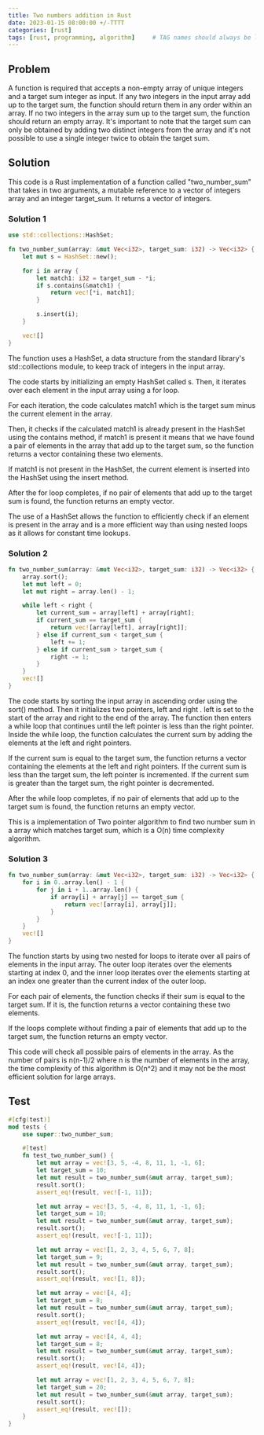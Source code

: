 ```yaml
---
title: Two numbers addition in Rust
date: 2023-01-15 08:00:00 +/-TTTT
categories: [rust]
tags: [rust, programming, algorithm]     # TAG names should always be lowercase
---
```


## Problem
A function is required that accepts a non-empty array of unique integers and a target sum integer as input. If any two integers in the input array add up to the target sum, the function should return them in any order within an array. If no two integers in the array sum up to the target sum, the function should return an empty array. It's important to note that the target sum can only be obtained by adding two distinct integers from the array and it's not possible to use a single integer twice to obtain the target sum.

## Solution
This code is a Rust implementation of a function called "two_number_sum" that takes in two arguments, a mutable reference to a vector of integers array and an integer target_sum. It returns a vector of integers.

### Solution 1
```rust
use std::collections::HashSet;

fn two_number_sum(array: &mut Vec<i32>, target_sum: i32) -> Vec<i32> {
    let mut s = HashSet::new();

    for i in array {
        let match1: i32 = target_sum - *i;
        if s.contains(&match1) {
            return vec![*i, match1];
        }

        s.insert(i);
    }

    vec![]
}
```

The function uses a HashSet, a data structure from the standard library's std::collections module, to keep track of integers in the input array.

The code starts by initializing an empty HashSet called s. Then, it iterates over each element in the input array using a for loop.

For each iteration, the code calculates match1 which is the target sum minus the current element in the array.

Then, it checks if the calculated match1 is already present in the HashSet using the contains method, if match1 is present it means that we have found a pair of elements in the array that add up to the target sum, so the function returns a vector containing these two elements.

If match1 is not present in the HashSet, the current element is inserted into the HashSet using the insert method.

After the for loop completes, if no pair of elements that add up to the target sum is found, the function returns an empty vector.

The use of a HashSet allows the function to efficiently check if an element is present in the array and is a more efficient way than using nested loops as it allows for constant time lookups.

### Solution 2
```rust
fn two_number_sum(array: &mut Vec<i32>, target_sum: i32) -> Vec<i32> {
    array.sort();
    let mut left = 0;
    let mut right = array.len() - 1;

    while left < right {
        let current_sum = array[left] + array[right];
        if current_sum == target_sum {
            return vec![array[left], array[right]];
        } else if current_sum < target_sum {
            left += 1;
        } else if current_sum > target_sum {
            right -= 1;
        }
    }
    vec![]
}
```
The code starts by sorting the input array in ascending order using the sort() method. Then it initializes two pointers, left and right . left is set to the start of the array and right to the end of the array.
The function then enters a while loop that continues until the left pointer is less than the right pointer. Inside the while loop, the function calculates the current sum by adding the elements at the left and right pointers. 

If the current sum is equal to the target sum, the function returns a vector containing the elements at the left and right pointers. 
If the current sum is less than the target sum, the left pointer is incremented.
If the current sum is greater than the target sum, the right pointer is decremented.

After the while loop completes, if no pair of elements that add up to the target sum is found, the function returns an empty vector.

This is a implementation of Two pointer algorithm to find two number sum in a array which matches target sum, which is a O(n) time complexity algorithm.

### Solution 3
```rust
fn two_number_sum(array: &mut Vec<i32>, target_sum: i32) -> Vec<i32> {
    for i in 0..array.len() - 1 {
        for j in i + 1..array.len() {
            if array[i] + array[j] == target_sum {
                return vec![array[i], array[j]];
            }
        }
    }
    vec![]
}
```
The function starts by using two nested for loops to iterate over all pairs of elements in the input array. The outer loop iterates over the elements starting at index 0, and the inner loop iterates over the elements starting at an index one greater than the current index of the outer loop.

For each pair of elements, the function checks if their sum is equal to the target sum. If it is, the function returns a vector containing these two elements.

If the loops complete without finding a pair of elements that add up to the target sum, the function returns an empty vector.

This code will check all possible pairs of elements in the array. As the number of pairs is n(n-1)/2 where n is the number of elements in the array, the time complexity of this algorithm is O(n^2) and it may not be the most efficient solution for large arrays.

## Test
```rust
#[cfg(test)]
mod tests {
    use super::two_number_sum;

    #[test]
    fn test_two_number_sum() {
        let mut array = vec![3, 5, -4, 8, 11, 1, -1, 6];
        let target_sum = 10;
        let mut result = two_number_sum(&mut array, target_sum);
        result.sort();
        assert_eq!(result, vec![-1, 11]);

        let mut array = vec![3, 5, -4, 8, 11, 1, -1, 6];
        let target_sum = 10;
        let mut result = two_number_sum(&mut array, target_sum);
        result.sort();
        assert_eq!(result, vec![-1, 11]);

        let mut array = vec![1, 2, 3, 4, 5, 6, 7, 8];
        let target_sum = 9;
        let mut result = two_number_sum(&mut array, target_sum);
        result.sort();
        assert_eq!(result, vec![1, 8]);

        let mut array = vec![4, 4];
        let target_sum = 8;
        let mut result = two_number_sum(&mut array, target_sum);
        result.sort();
        assert_eq!(result, vec![4, 4]);

        let mut array = vec![4, 4, 4];
        let target_sum = 8;
        let mut result = two_number_sum(&mut array, target_sum);
        result.sort();
        assert_eq!(result, vec![4, 4]);

        let mut array = vec![1, 2, 3, 4, 5, 6, 7, 8];
        let target_sum = 20;
        let mut result = two_number_sum(&mut array, target_sum);
        result.sort();
        assert_eq!(result, vec![]);
    }
}
```


